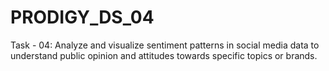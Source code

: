 # PRODIGY_DS_04
Task - 04: Analyze and visualize sentiment patterns in social media data to understand public opinion and attitudes towards specific topics or brands. 
